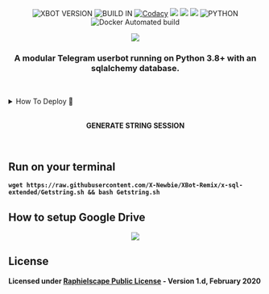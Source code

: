 <p align="center">
    <img alt="XBOT VERSION" src="https://img.shields.io/badge/XBOT%20VERSION-3.0-brightgreen"/>
    <img alt="BUILD IN" src="https://img.shields.io/badge/BUILD%20-17.08.2020-brightgreen"/>
    <a href="https://travis-ci.com/X-Newbie/XBot-Remix.svg?branch=x-sql-extended" /></a>
    <a href="https://app.codacy.com/gh/X-Newbie/XBot-Remix/dashboard"> <img src="https://img.shields.io/codacy/grade/a8f0747a964e4712818a28d2a7f4edd3?color=blue&logo=codacy&style=for-the-badge" alt="Codacy" /></a>
    <a href="https://github.com/X-Newbie/XBot-Remix"> <img src="https://img.shields.io/github/repo-size/X-Newbie/XBot-Remix?logo=github&style=for-the-badge" /></a>
    <a href="https://github.com/X-Newbie/XBot-Remix/network/members"> <img src="https://img.shields.io/github/forks/X-Newbie/XBot-Remix?logo=github&style=for-the-badge" /></a>
    <a href="https://pypi.org/project/Telethon/"> <img src="https://img.shields.io/pypi/v/telethon?label=telethon&logo=pypi&logoColor=white&style=for-the-badge" /></a>
    <img alt="PYTHON" src="https://img.shields.io/badge/PYTHON-v3.8.5-red?style=for-the-badge&logo=appveyor"/>
    <img alt="Docker Automated build" src="https://img.shields.io/docker/automated/xnewbie/xbot?color=g&label=DOCKER%20VESRION&logo=LATEST&logoColor=LATEST&style=for-the-badge"/>    
</p>

<p align="center">
<a href="https://t.me/XBOT_SUPPORT">   <img src="https://img.shields.io/badge/Join%20Channel-!-red " /></a>
</p>


<h3 align="center">A modular Telegram userbot running on Python 3.8+ with an sqlalchemy database.</h3>
<p align="center">&nbsp;</p>

<p align="center"><details><summary> How To Deploy 👷 </summary></p>

<p align="center">JOIN CHANNEL TO GET DEPLOY BUTTON</p>
<p align="center"><a href="https://t.me/XBOT_SUPPORT">   <img src="https://img.shields.io/badge/Join%20Channel-!-red " /></a>
</p>

</details>
<br>

<p align="center"><b>GENERATE STRING SESSION</p>
<br>

## Run on your terminal
```
wget https://raw.githubusercontent.com/X-Newbie/XBot-Remix/x-sql-extended/Getstring.sh && bash Getstring.sh
```

## How to setup Google Drive
<p align="center"><a href="https://semawur.com/gGEs1KN"> <img src="https://raw.githubusercontent.com/X-Newbie/XBot-Remix/x-sql-extended/userbot/resources/gd.png"/></a></p>

## License
Licensed under [Raphielscape Public License](https://github.com/X-Newbie/XBot-Remix/blob/x-sql-extended/LICENSE) - Version 1.d, February 2020
